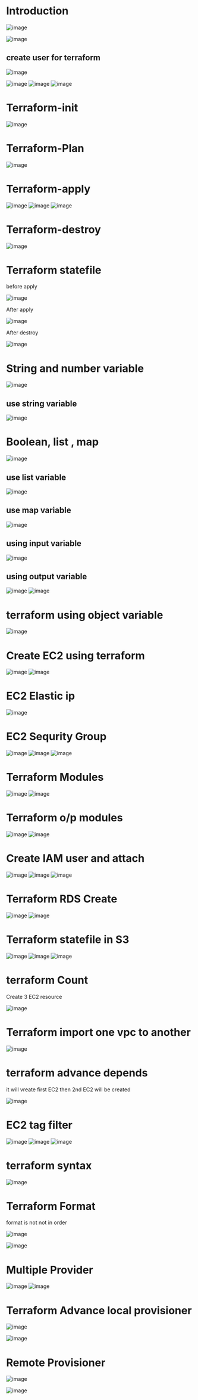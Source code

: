 Introduction
==============
![image](https://user-images.githubusercontent.com/53966749/203675460-9e17a7bd-2675-4bdc-9772-cd4e3d3e4c65.png)

![image](https://user-images.githubusercontent.com/53966749/203675513-f713050a-72fa-40cf-a9f3-824b1f4d6347.png)

create user for terraform
-------------------------

![image](https://user-images.githubusercontent.com/53966749/203675723-de20bb3f-8190-467c-909d-bcc324b6340e.png)

![image](https://user-images.githubusercontent.com/53966749/203675877-37ce6ebb-0701-44c9-bb52-096820b555ab.png)
![image](https://user-images.githubusercontent.com/53966749/203675957-04d9d72f-0d62-4acd-bd8e-a5b1734d96e4.png)
![image](https://user-images.githubusercontent.com/53966749/203676027-c4aaa658-a054-4f1a-811a-69bef15d666e.png)

Terraform-init
===============
![image](https://user-images.githubusercontent.com/53966749/203676297-ccdb92cc-2244-4746-82eb-8de59fc91b82.png)

Terraform-Plan
==============
![image](https://user-images.githubusercontent.com/53966749/203676438-956cb8c4-bb1d-4e05-9553-fde0ae333a26.png)

Terraform-apply
===============
![image](https://user-images.githubusercontent.com/53966749/203676570-2f1f9387-5b0d-44e7-ad19-d0c41a20de44.png)
![image](https://user-images.githubusercontent.com/53966749/203676652-856d9869-8896-4134-bd53-4dbfab2e9251.png)
![image](https://user-images.githubusercontent.com/53966749/203676793-526192bb-7278-4c97-b5a5-6b02e170da41.png)

Terraform-destroy
=================
![image](https://user-images.githubusercontent.com/53966749/203676999-7f1207af-c0bf-4267-8eee-846d9063749f.png)

Terraform statefile
=====================
before apply

![image](https://user-images.githubusercontent.com/53966749/203677271-189c6797-4425-44a3-81ae-7a1dfc8c6ae7.png)

After apply

![image](https://user-images.githubusercontent.com/53966749/203677381-74a53480-aa65-45bc-954e-8d98f5f2f512.png)

After destroy

![image](https://user-images.githubusercontent.com/53966749/203677473-fc262921-3964-4644-9e00-8bc606a883eb.png)

String and number variable
==========================
![image](https://user-images.githubusercontent.com/53966749/203682576-8def4ce6-551f-4d82-ba39-d3574b9b5569.png)

use string variable
---------------------
![image](https://user-images.githubusercontent.com/53966749/203683738-c2213543-d5b5-40b9-9044-cb80f1d523ff.png)


Boolean, list , map
===================
![image](https://user-images.githubusercontent.com/53966749/203682995-31409194-26f0-44ee-8a51-192a34f9f927.png)

use list variable
----------------
![image](https://user-images.githubusercontent.com/53966749/203683819-2e6a2783-e086-4430-9762-bd181c0cc7f4.png)

use map variable
----------------
![image](https://user-images.githubusercontent.com/53966749/203683930-dcdab4c0-1c9f-45d5-80c2-eedc253e9b7e.png)

using input variable
---------------------
![image](https://user-images.githubusercontent.com/53966749/203684555-b58fecf4-9957-463c-86d4-a4e7dd32fd67.png)

using output variable
--------------------
![image](https://user-images.githubusercontent.com/53966749/203684994-3b7ea1d8-90b3-4731-a6b9-b2de52560443.png)
![image](https://user-images.githubusercontent.com/53966749/203685065-b113a2e7-b444-4feb-ae97-5aa18bd53964.png)

terraform using object variable
===============================
![image](https://user-images.githubusercontent.com/53966749/203685370-151eb70e-c774-40e1-b227-f146bfd46e9c.png)

Create EC2 using terraform
============================
![image](https://user-images.githubusercontent.com/53966749/203882506-41550029-952c-4b3a-acf6-bb59a582406c.png)
![image](https://user-images.githubusercontent.com/53966749/203882547-236244d1-85d6-4e33-8a53-62bd2cfaf576.png)


EC2 Elastic ip
===============
![image](https://user-images.githubusercontent.com/53966749/203882699-ed7094fb-8dbd-44ba-8d3b-262e844c4fa9.png)


EC2 Sequrity Group
=================
![image](https://user-images.githubusercontent.com/53966749/203883032-44b06a39-b67d-4ce6-8687-bc496804366d.png)
![image](https://user-images.githubusercontent.com/53966749/203882898-57b6a127-229f-4f19-86cb-044ca2e1ef20.png)
![image](https://user-images.githubusercontent.com/53966749/203882963-4eca052f-cbab-464e-bed1-069335878c95.png)

Terraform Modules
=================
![image](https://user-images.githubusercontent.com/53966749/203883369-aa9666fb-29ed-4fdc-a208-ca27d0bbf5f2.png)
![image](https://user-images.githubusercontent.com/53966749/203883435-e82c801d-3ff5-40ba-897b-776ca8184406.png)

Terraform o/p modules
=====================
![image](https://user-images.githubusercontent.com/53966749/203883670-af44caa7-174e-4326-b9cf-9734402d8d88.png)
![image](https://user-images.githubusercontent.com/53966749/203883702-eff7ac2b-ff18-407a-a003-46605f1de3d5.png)

Create IAM user and attach
==========================
![image](https://user-images.githubusercontent.com/53966749/203884130-0ff03238-4bf8-4ec4-ade7-1a1582ce334e.png)
![image](https://user-images.githubusercontent.com/53966749/203884236-f98c2c12-893b-4bd7-ab15-c45e30709e18.png)
![image](https://user-images.githubusercontent.com/53966749/203884268-1826b4f0-d6d1-4654-8cd9-036787a7bb97.png)

Terraform RDS Create
====================
![image](https://user-images.githubusercontent.com/53966749/203884871-a0deccbb-b23f-4372-98e6-ff5a72d8d074.png)
![image](https://user-images.githubusercontent.com/53966749/203884904-de7ecd09-01c5-46e8-a541-34ea309b8c63.png)

Terraform statefile in S3 
=========================
![image](https://user-images.githubusercontent.com/53966749/203885815-080fb242-7a4b-4ee2-affa-eac006c3f672.png)
![image](https://user-images.githubusercontent.com/53966749/203885873-2aca3355-6165-4597-85fa-36e97dcf51b5.png)
![image](https://user-images.githubusercontent.com/53966749/203885933-c9ddedd8-4f31-45e4-92e5-c662779debb8.png)

terraform Count
================
Create 3 EC2 resource

![image](https://user-images.githubusercontent.com/53966749/203886070-a4e1a8ef-4ecb-4b8d-b2ce-a39bf21d4690.png)

Terraform import one vpc to another
==================================
![image](https://user-images.githubusercontent.com/53966749/203886742-f4b7e2ee-0dcc-4aa7-9bc8-74ec0fae7557.png)


terraform advance depends
==========================
it will vreate first EC2 then 2nd EC2 will be created

![image](https://user-images.githubusercontent.com/53966749/203887102-43124331-8544-4a93-b0ee-25c91e89c28e.png)


EC2 tag filter
==============
![image](https://user-images.githubusercontent.com/53966749/203887512-b37f9939-c577-4f87-8a36-058a1302cbdf.png)
![image](https://user-images.githubusercontent.com/53966749/203887569-b6edc20f-a66c-4cd0-8969-d7ac9577ec22.png)
![image](https://user-images.githubusercontent.com/53966749/203887628-2960552d-d46f-4b3a-9d04-7b9898d3bd29.png)

terraform syntax
==================
![image](https://user-images.githubusercontent.com/53966749/203887724-c05332ce-ef1e-40f1-bc7f-0a730797f21c.png)


Terraform Format
===============

format is not not in order

![image](https://user-images.githubusercontent.com/53966749/203887906-d8da6865-23e9-4c10-a808-a90701a5c793.png)

![image](https://user-images.githubusercontent.com/53966749/203887967-e2972155-161d-4d79-a5c6-8e830e993278.png)


Multiple Provider
===================
![image](https://user-images.githubusercontent.com/53966749/203889836-296e7425-63cb-44ef-9b24-1d9985c35315.png)
![image](https://user-images.githubusercontent.com/53966749/203889906-1ded28da-ad6d-41ed-94f1-cffb11afb2e4.png)

Terraform Advance local provisioner
===================================

![image](https://user-images.githubusercontent.com/53966749/203890156-abaa6465-08a0-416c-bba3-57c906e07000.png)

![image](https://user-images.githubusercontent.com/53966749/203890246-56da9338-5015-49c4-8f8b-bf3334fc2415.png)


Remote Provisioner
===================
![image](https://user-images.githubusercontent.com/53966749/203890649-9df1d629-af76-415f-b7a7-889dea495524.png)

![image](https://user-images.githubusercontent.com/53966749/203890612-2b47a930-8785-4a2f-ad5b-348ecc3da4f3.png)

